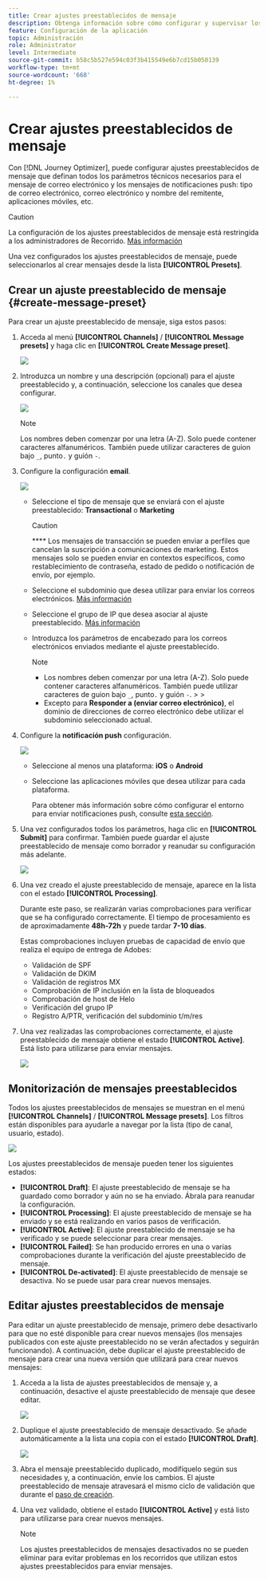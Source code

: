 ```yaml
---
title: Crear ajustes preestablecidos de mensaje
description: Obtenga información sobre cómo configurar y supervisar los ajustes preestablecidos de mensajes
feature: Configuración de la aplicación
topic: Administración
role: Administrator
level: Intermediate
source-git-commit: b58c5b527e594c03f3b415549e6b7cd15b050139
workflow-type: tm+mt
source-wordcount: '668'
ht-degree: 1%

---
```



# Crear ajustes preestablecidos de mensaje

Con [!DNL Journey Optimizer], puede configurar ajustes preestablecidos de mensaje que definan todos los parámetros técnicos necesarios para el mensaje de correo electrónico y los mensajes de notificaciones push: tipo de correo electrónico, correo electrónico y nombre del remitente, aplicaciones móviles, etc.

>[!CAUTION]
>
> La configuración de los ajustes preestablecidos de mensaje está restringida a los administradores de Recorrido. [Más información](../administration/ootb-product-profiles.md#journey-administrator)



Una vez configurados los ajustes preestablecidos de mensaje, puede seleccionarlos al crear mensajes desde la lista **[!UICONTROL Presets]**.

## Crear un ajuste preestablecido de mensaje {#create-message-preset}

Para crear un ajuste preestablecido de mensaje, siga estos pasos:

1. Acceda al menú **[!UICONTROL Channels]** / **[!UICONTROL Message presets]** y haga clic en **[!UICONTROL Create Message preset]**.

   ![](../assets/preset-create.png)


1. Introduzca un nombre y una descripción (opcional) para el ajuste preestablecido y, a continuación, seleccione los canales que desea configurar.

   ![](../assets/preset-general.png)


   >[!NOTE]
   >
   > Los nombres deben comenzar por una letra (A-Z). Solo puede contener caracteres alfanuméricos. También puede utilizar caracteres de guion bajo `_`, punto`.` y guión `-`.

1. Configure la configuración **email**.

   ![](../assets/preset-email.png)

   * Seleccione el tipo de mensaje que se enviará con el ajuste preestablecido: **Transactional** o **Marketing**

      >[!CAUTION]
      >
      > **** Los mensajes de transacción se pueden enviar a perfiles que cancelan la suscripción a comunicaciones de marketing. Estos mensajes solo se pueden enviar en contextos específicos, como restablecimiento de contraseña, estado de pedido o notificación de envío, por ejemplo.

   * Seleccione el subdominio que desea utilizar para enviar los correos electrónicos. [Más información](about-subdomain-delegation.md)
   * Seleccione el grupo de IP que desea asociar al ajuste preestablecido. [Más información](ip-pools.md)
   * Introduzca los parámetros de encabezado para los correos electrónicos enviados mediante el ajuste preestablecido.

      >[!NOTE]
      >
      > * Los nombres deben comenzar por una letra (A-Z). Solo puede contener caracteres alfanuméricos. También puede utilizar caracteres de guion bajo `_`, punto`.` y guión `-`.
         > 
         > 
      * Excepto para **Responder a (enviar correo electrónico)**, el dominio de direcciones de correo electrónico debe utilizar el subdominio seleccionado actual.



1. Configure la **notificación push** configuración.

   ![](../assets/preset-push.png)

   * Seleccione al menos una plataforma: **iOS** o **Android**

   * Seleccione las aplicaciones móviles que desea utilizar para cada plataforma.

      Para obtener más información sobre cómo configurar el entorno para enviar notificaciones push, consulte [esta sección](../push-gs.md).

1. Una vez configurados todos los parámetros, haga clic en **[!UICONTROL Submit]** para confirmar. También puede guardar el ajuste preestablecido de mensaje como borrador y reanudar su configuración más adelante.

   ![](../assets/preset-submit.png)

1. Una vez creado el ajuste preestablecido de mensaje, aparece en la lista con el estado **[!UICONTROL Processing]**.

   Durante este paso, se realizarán varias comprobaciones para verificar que se ha configurado correctamente. El tiempo de procesamiento es de aproximadamente **48h-72h** y puede tardar **7-10 días**.

   Estas comprobaciones incluyen pruebas de capacidad de envío que realiza el equipo de entrega de Adobes:


   * Validación de SPF
   * Validación de DKIM
   * Validación de registros MX
   * Comprobación de IP inclusión en la lista de bloqueados
   * Comprobación de host de Helo
   * Verificación del grupo IP
   * Registro A/PTR, verificación del subdominio t/m/res


1. Una vez realizadas las comprobaciones correctamente, el ajuste preestablecido de mensaje obtiene el estado **[!UICONTROL Active]**. Está listo para utilizarse para enviar mensajes.

   <!-- later on, users will be notified in Pulse -->

   ![](../assets/preset-active.png)

## Monitorización de mensajes preestablecidos

Todos los ajustes preestablecidos de mensajes se muestran en el menú **[!UICONTROL Channels]** / **[!UICONTROL Message presets]**. Los filtros están disponibles para ayudarle a navegar por la lista (tipo de canal, usuario, estado).

![](../assets/preset-filters.png)

Los ajustes preestablecidos de mensaje pueden tener los siguientes estados:

* **[!UICONTROL Draft]**: El ajuste preestablecido de mensaje se ha guardado como borrador y aún no se ha enviado. Ábrala para reanudar la configuración.
* **[!UICONTROL Processing]**: El ajuste preestablecido de mensaje se ha enviado y se está realizando en varios pasos de verificación.
* **[!UICONTROL Active]**: El ajuste preestablecido de mensaje se ha verificado y se puede seleccionar para crear mensajes.
* **[!UICONTROL Failed]**: Se han producido errores en una o varias comprobaciones durante la verificación del ajuste preestablecido de mensaje.
* **[!UICONTROL De-activated]**: El ajuste preestablecido de mensaje se desactiva. No se puede usar para crear nuevos mensajes.

## Editar ajustes preestablecidos de mensaje

Para editar un ajuste preestablecido de mensaje, primero debe desactivarlo para que no esté disponible para crear nuevos mensajes (los mensajes publicados con este ajuste preestablecido no se verán afectados y seguirán funcionando). A continuación, debe duplicar el ajuste preestablecido de mensaje para crear una nueva versión que utilizará para crear nuevos mensajes:

1. Acceda a la lista de ajustes preestablecidos de mensaje y, a continuación, desactive el ajuste preestablecido de mensaje que desee editar.

   ![](../assets/preset-deactivate.png)

1. Duplique el ajuste preestablecido de mensaje desactivado. Se añade automáticamente a la lista una copia con el estado **[!UICONTROL Draft]**.

   ![](../assets/preset-duplicated.png)

1. Abra el mensaje preestablecido duplicado, modifíquelo según sus necesidades y, a continuación, envíe los cambios. El ajuste preestablecido de mensaje atravesará el mismo ciclo de validación que durante el [paso de creación](#create-message-preset).

1. Una vez validado, obtiene el estado **[!UICONTROL Active]** y está listo para utilizarse para crear nuevos mensajes.

   >[!NOTE]
   >
   >Los ajustes preestablecidos de mensajes desactivados no se pueden eliminar para evitar problemas en los recorridos que utilizan estos ajustes preestablecidos para enviar mensajes.

